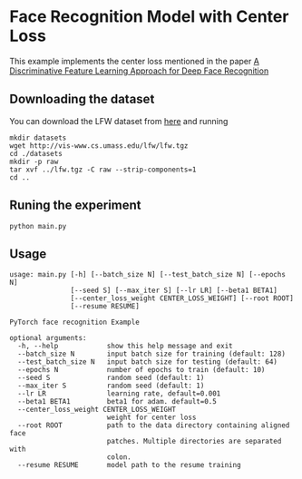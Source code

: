 # Face Recognition Model with Center Loss

This example implements the center loss mentioned in the paper [A Discriminative Feature Learning Approach
for Deep Face Recognition](http://ydwen.github.io/papers/WenECCV16.pdf)

## Downloading the dataset
You can download the LFW dataset from [here](http://vis-www.cs.umass.edu/lfw/lfw.tgz) and running
```
mkdir datasets
wget http://vis-www.cs.umass.edu/lfw/lfw.tgz
cd ./datasets
mkdir -p raw
tar xvf ../lfw.tgz -C raw --strip-components=1
cd ..
```
## Runing the experiment

```
python main.py
```

## Usage
```
usage: main.py [-h] [--batch_size N] [--test_batch_size N] [--epochs N]
               [--seed S] [--max_iter S] [--lr LR] [--beta1 BETA1]
               [--center_loss_weight CENTER_LOSS_WEIGHT] [--root ROOT]
               [--resume RESUME]

PyTorch face recognition Example

optional arguments:
  -h, --help            show this help message and exit
  --batch_size N        input batch size for training (default: 128)
  --test_batch_size N   input batch size for testing (default: 64)
  --epochs N            number of epochs to train (default: 10)
  --seed S              random seed (default: 1)
  --max_iter S          random seed (default: 1)
  --lr LR               learning rate, default=0.001
  --beta1 BETA1         beta1 for adam. default=0.5
  --center_loss_weight CENTER_LOSS_WEIGHT
                        weight for center loss
  --root ROOT           path to the data directory containing aligned face
                        patches. Multiple directories are separated with
                        colon.
  --resume RESUME       model path to the resume training
```
